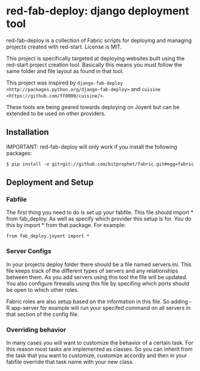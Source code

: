 # red-fab-deploy: django deployment tool

red-fab-deploy is a collection of Fabric scripts for deploying and
managing projects created with red-start. License is MIT.

This project is specifically targeted at deploying websites built using
the red-start project creation tool. Basically this means you must follow
the same folder and file layout as found in that tool.

This project was inspired by `django-fab-deploy <http://packages.python.org/django-fab-deploy>`
and `cuisine <https://github.com/ff0000/cuisine/>`.

These tools are being geared towards deploying on Joyent but can be extended to be used on other providers.

## Installation

IMPORTANT: red-fab-deploy will only work if you install the following packages:

	$ pip install -e git+git://github.com/bitprophet/fabric.git#egg=fabric

## Deployment and Setup

### Fabfile

The first thing you need to do is set up your fabfile. This file should import * from fab_deploy. As well as specify which provider this setup is for. You do this by import * from that package. For example:

    from fab_deploy.joyent import *

### Server Configs

In your projects deploy folder there should be a file named servers.ini. This file keeps track of the different types of servers and any relationships between them. As you add servers using this tool the file will be updated. You also configure firewalls using this file by specifing which ports should be open to which other roles.

Fabric roles are also setup based on the information in this file. So adding -R app-server for example will run your specifed command on all servers in that section of the config file.

### Overriding behavior

In many cases you will want to customize the behavior of a certain task. For this reason most tasks are implemented as classes. So you can inherit from the task that you want to customize, customize accordly and then in your fabfile override that task name with your new class.
